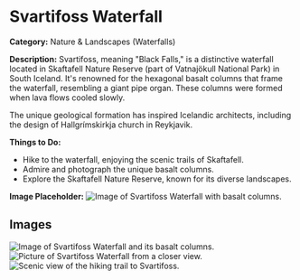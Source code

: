 # Svartifoss Waterfall

**Category:** Nature & Landscapes (Waterfalls)

**Description:**
Svartifoss, meaning "Black Falls," is a distinctive waterfall located in Skaftafell Nature Reserve (part of Vatnajökull National Park) in South Iceland. It's renowned for the hexagonal basalt columns that frame the waterfall, resembling a giant pipe organ. These columns were formed when lava flows cooled slowly.

The unique geological formation has inspired Icelandic architects, including the design of Hallgrímskirkja church in Reykjavik.

**Things to Do:**
*   Hike to the waterfall, enjoying the scenic trails of Skaftafell.
*   Admire and photograph the unique basalt columns.
*   Explore the Skaftafell Nature Reserve, known for its diverse landscapes.

**Image Placeholder:**
![Image of Svartifoss Waterfall with basalt columns.](placeholder_svartifoss.jpg)

## Images

![Image of Svartifoss Waterfall and its basalt columns.](https://via.placeholder.com/600x400?text=Svartifoss+Basalt+1)
![Picture of Svartifoss Waterfall from a closer view.](https://via.placeholder.com/600x400?text=Svartifoss+Close+2)
![Scenic view of the hiking trail to Svartifoss.](https://via.placeholder.com/600x400?text=Svartifoss+Trail+3) 